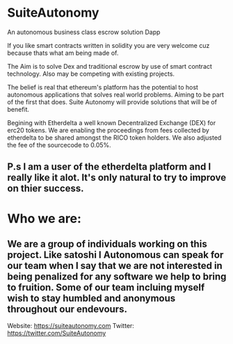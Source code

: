 # SuiteAutonomy

An autonomous business class escrow solution Dapp

If you like smart contracts written in solidity you are very welcome cuz because thats what am being made of. 

The Aim is to solve Dex and traditional escrow by use of smart contract technology. Also may be competing with existing projects.

The belief is real that ethereum's platform has the potential to host autonomous applications that solves real world problems. Aiming to be part of the first that does. Suite Autonomy will provide solutions that will be of benefit.

Begining with Etherdelta a well known Decentralized Exchange (DEX) for erc20 tokens. We are enabling the proceedings from fees collected by etherdelta to be shared amongst the RICO token holders. We also adjusted the fee of the sourcecode to 0.05%.

P.s I am a user of the etherdelta platform and I really like it alot. It's only natural to try to improve on thier success.
 ---------------------------------------------------------------------------
 
# Who we are: 

We are a group of individuals working on this project. Like satoshi I Autonomous can speak for our team when I say that we are not interested in being penalized for any software we help to bring to fruition. Some of our team incluing myself wish to stay humbled and anonymous throughout our endevours. 
 ---------------------------------------------------------------------------

Website: https://suiteautonomy.com
Twitter: https://twitter.com/SuiteAutonomy

